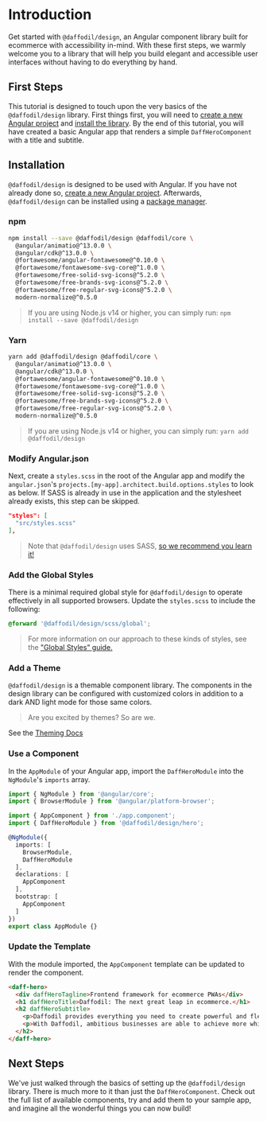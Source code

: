 # Introduction
Get started with `@daffodil/design`, an Angular component library built for ecommerce with accessibility in-mind. With these first steps, we warmly welcome you to a library that will help you build elegant and accessible user interfaces without having to do everything by hand. 

## First Steps
This tutorial is designed to touch upon the very basics of the `@daffodil/design` library. First things first, you will need to [create a new Angular project](https://angular.io/cli) and [install the library](#installation). By the end of this tutorial, you will have created a basic Angular app that renders a simple `DaffHeroComponent` with a title and subtitle.

## Installation
`@daffodil/design` is designed to be used with Angular. If you have not already done so, [create a new Angular project](https://angular.io/cli). Afterwards, `@daffodil/design` can be installed using a [package manager](https://www.npmjs.com/package/@daffodil/design).

### npm
```bash
npm install --save @daffodil/design @daffodil/core \
  @angular/animatio@^13.0.0 \
  @angular/cdk@^13.0.0 \
  @fortawesome/angular-fontawesome@^0.10.0 \
  @fortawesome/fontawesome-svg-core@^1.0.0 \
  @fortawesome/free-solid-svg-icons@^5.2.0 \
  @fortawesome/free-brands-svg-icons@^5.2.0 \
  @fortawesome/free-regular-svg-icons@^5.2.0 \
  modern-normalize@^0.5.0
```

> If you are using Node.js v14 or higher, you can simply run: `npm install --save @daffodil/design`

### Yarn
```bash
yarn add @daffodil/design @daffodil/core \
  @angular/animatio@^13.0.0 \
  @angular/cdk@^13.0.0 \
  @fortawesome/angular-fontawesome@^0.10.0 \
  @fortawesome/fontawesome-svg-core@^1.0.0 \
  @fortawesome/free-solid-svg-icons@^5.2.0 \
  @fortawesome/free-brands-svg-icons@^5.2.0 \
  @fortawesome/free-regular-svg-icons@^5.2.0 \
  modern-normalize@^0.5.0
```

> If you are using Node.js v14 or higher, you can simply run: `yarn add @daffodil/design`

### Modify Angular.json
Next, create a `styles.scss` in the root of the Angular app and modify the `angular.json`'s `projects.[my-app].architect.build.options.styles` to look as below. If SASS is already in use in the application and the stylesheet already exists, this step can be skipped.

```json
"styles": [
  "src/styles.scss"
],
```

> Note that `@daffodil/design` uses SASS, [so we recommend you learn it!](https://sass-lang.com/)

### Add the Global Styles
There is a minimal required global style for `@daffodil/design` to operate effectively in all supported browsers. Update the `styles.scss` to include the following:

```scss
@forward '@daffodil/design/scss/global';
```

> For more information on our approach to these kinds of styles, see the ["Global Styles" guide.](./global-styles.md)

### Add a Theme
`@daffodil/design` is a themable component library. The components in the design library can be configured with customized colors in addition to a dark AND light mode for those same colors.

> Are you excited by themes? So are we.

See the [Theming Docs](../scss/theming/README.md)

### Use a Component
In the `AppModule` of your Angular app, import the `DaffHeroModule` into the `NgModule`'s `imports` array.

```ts
import { NgModule } from '@angular/core';
import { BrowserModule } from '@angular/platform-browser';

import { AppComponent } from './app.component';
import { DaffHeroModule } from '@daffodil/design/hero';

@NgModule({
  imports: [
    BrowserModule,
    DaffHeroModule
  ],
  declarations: [
    AppComponent
  ],
  bootstrap: [
    AppComponent
  ]
})
export class AppModule {}
```

### Update the Template
With the module imported, the `AppComponent` template can be updated to render the component.

```html
<daff-hero>
  <div daffHeroTagline>Frontend framework for ecommerce PWAs</div>
  <h1 daffHeroTitle>Daffodil: The next great leap in ecommerce.</h1>
  <h2 daffHeroSubtitle>
    <p>Daffodil provides everything you need to create powerful and flexible ecommerce experiences.</p>
    <p>With Daffodil, ambitious businesses are able to achieve more while minimizing development and maintenance costs.</p>
  </h2>
</daff-hero>
```

## Next Steps
We've just walked through the basics of setting up the `@daffodil/design` library. There is much more to it than just the `DaffHeroComponent`. Check out the full list of available components, try and add them to your sample app, and imagine all the wonderful things you can now build!